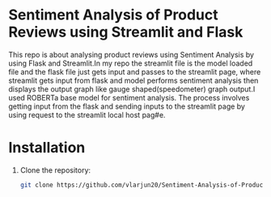 <h1>Sentiment Analysis of Product Reviews using Streamlit and Flask</h1>
This repo is about analysing product reviews using Sentiment Analysis by using Flask and Streamlit.In my repo the streamlit file is the model loaded file and the flask file just gets input and passes to the streamlit page, where streamlit gets input from flask and model performs sentiment analysis then displays the output graph like gauge shaped(speedometer) graph output.I used ROBERTa base model for sentiment analysis. 
The process involves getting input from the flask and sending inputs to the streamlit page by using request to the streamlit local host pag#e.

# Installation
1. Clone the repository:
   ```bash
   git clone https://github.com/vlarjun20/Sentiment-Analysis-of-Product-Reviews-using-streamlit-and-flask.git

